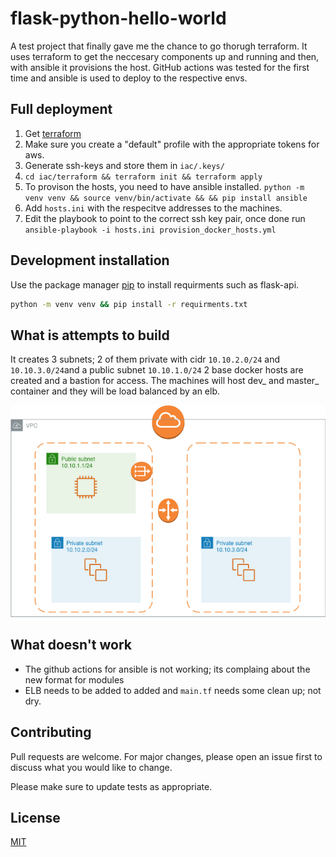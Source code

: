 # flask-python-hello-world

A test project that finally gave me the chance to go thorugh terraform. It uses terraform to get the neccesary components up and running
and then, with ansible it provisions the host. GitHub actions was tested for the first time  and ansible is used to deploy to the respective envs. 

## Full deployment

1. Get [terraform](https://www.terraform.io/downloads.html)
2. Make sure you create a "default" profile with the appropriate tokens for aws.
3. Generate ssh-keys and store them in ```iac/.keys/```
4. ```cd iac/terraform && terraform init && terraform apply``` 
5. To provison the hosts, you need to have ansible installed. ```python -m venv venv && source venv/bin/activate && && pip install ansible```
6. Add ```hosts.ini``` with the respecitve addresses to the machines.
6. Edit the playbook to point to the correct ssh key pair, once done run ```ansible-playbook -i hosts.ini provision_docker_hosts.yml```

## Development installation

Use the package manager [pip](https://pip.pypa.io/en/stable/) to install requirments such as flask-api.

```bash
python -m venv venv && pip install -r requirments.txt
```

## What is attempts to build

It creates 3 subnets; 2 of them private with cidr ```10.10.2.0/24``` and ```10.10.3.0/24```and a public subnet ```10.10.1.0/24``` 2 base docker hosts are created and a bastion for access. The machines will host dev_ and master_ container and they will be load balanced by an elb. 


![infra.png](infra.png)


## What doesn't work
* The github actions for ansible is not working; its complaing about the new format for modules
* ELB needs to be added to added and ```main.tf``` needs some clean up; not dry.

## Contributing
Pull requests are welcome. For major changes, please open an issue first to discuss what you would like to change.

Please make sure to update tests as appropriate.

## License
[MIT](https://choosealicense.com/licenses/mit/)